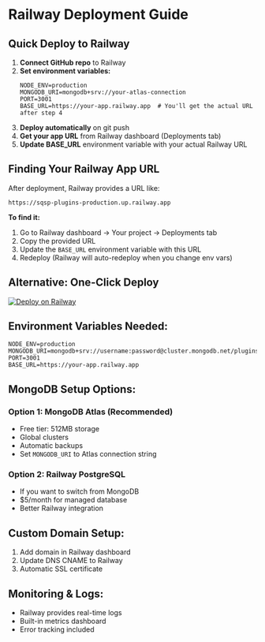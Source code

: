 # Railway Deployment Guide

## Quick Deploy to Railway

1. **Connect GitHub repo** to Railway
2. **Set environment variables:**
   ```
   NODE_ENV=production
   MONGODB_URI=mongodb+srv://your-atlas-connection
   PORT=3001
   BASE_URL=https://your-app.railway.app  # You'll get the actual URL after step 4
   ```
3. **Deploy automatically** on git push
4. **Get your app URL** from Railway dashboard (Deployments tab)
5. **Update BASE_URL** environment variable with your actual Railway URL

## Finding Your Railway App URL

After deployment, Railway provides a URL like:
```
https://sqsp-plugins-production.up.railway.app
```

**To find it:**
1. Go to Railway dashboard → Your project → Deployments tab
2. Copy the provided URL
3. Update the `BASE_URL` environment variable with this URL
4. Redeploy (Railway will auto-redeploy when you change env vars)

## Alternative: One-Click Deploy

[![Deploy on Railway](https://railway.app/button.svg)](https://railway.app/template/nodejs)

## Environment Variables Needed:

```env
NODE_ENV=production
MONGODB_URI=mongodb+srv://username:password@cluster.mongodb.net/plugins
PORT=3001
BASE_URL=https://your-app.railway.app
```

## MongoDB Setup Options:

### Option 1: MongoDB Atlas (Recommended)
- Free tier: 512MB storage
- Global clusters
- Automatic backups
- Set `MONGODB_URI` to Atlas connection string

### Option 2: Railway PostgreSQL
- If you want to switch from MongoDB
- $5/month for managed database
- Better Railway integration

## Custom Domain Setup:

1. Add domain in Railway dashboard
2. Update DNS CNAME to Railway
3. Automatic SSL certificate

## Monitoring & Logs:

- Railway provides real-time logs
- Built-in metrics dashboard
- Error tracking included
